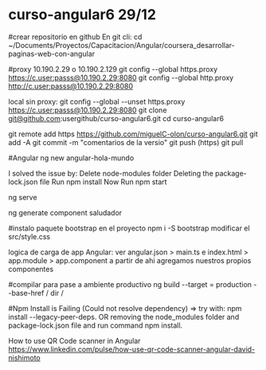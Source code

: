 # curso-angular6 29/12
#crear repositorio en github
En git cli:
cd  ~/Documents/Proyectos/Capacitacion/Angular/coursera_desarrollar-paginas-web-con-angular 

#proxy 10.190.2.29 o 10.190.2.129
git config --global https.proxy https://c.user:passs@10.190.2.29:8080
git config --global http.proxy http://c.user:passs@10.190.2.29:8080


local sin proxy:
git config --global --unset https.proxy https://c.user:passs@10.190.2.29:8080
git clone git@github.com:usergithub/curso-angular6.git
cd curso-angular6  

git remote add https https://github.com/miguelC-olon/curso-angular6.git
git add -A
git commit -m "comentarios de la versio"
git push (https)
git pull

#Angular
ng new angular-hola-mundo

I solved the issue by:
Delete node-modules folder
Deleting the package-lock.json file
Run npm install
Now Run npm start

ng serve

ng generate component saludador

#instalo paquete bootstrap en el proyecto
npm i -S bootstrap
modificar el src/style.css 

logica de carga de app Angular:
ver angular.json > main.ts e index.html > app.module > app.component a partir de ahi agregamos nuestros propios componentes

#compilar para pase a ambiente productivo
ng build --target = production --base-href /
dir /

#Npm Install is Failing (Could not resolve dependency) => try with: npm install --legacy-peer-deps. OR removing the node_modules folder and package-lock.json file and run command npm install.

How to use QR Code scanner in Angular
https://www.linkedin.com/pulse/how-use-qr-code-scanner-angular-david-nishimoto


